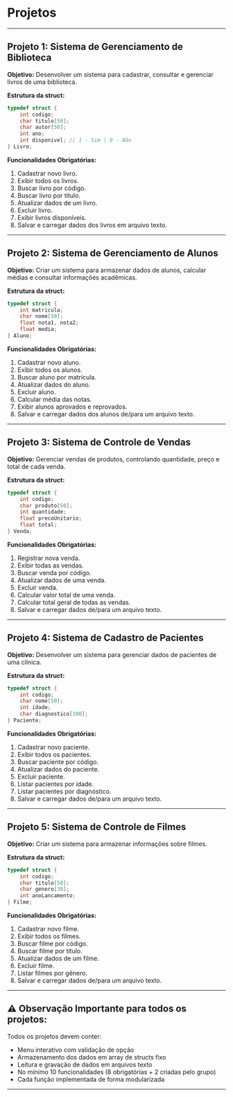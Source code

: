 # Projetos

---

##  Projeto 1: Sistema de Gerenciamento de Biblioteca
**Objetivo:** Desenvolver um sistema para cadastrar, consultar e gerenciar livros de uma biblioteca.

**Estrutura da struct:**
```c
typedef struct {
    int codigo;
    char titulo[50];
    char autor[50];
    int ano;
    int disponivel; // 1 - Sim | 0 - Não
} Livro;
```

**Funcionalidades Obrigatórias:**

1. Cadastrar novo livro.
2. Exibir todos os livros.
3. Buscar livro por código.
4. Buscar livro por título.
5. Atualizar dados de um livro.
6. Excluir livro.
7. Exibir livros disponíveis.
8. Salvar e carregar dados dos livros em arquivo texto.

---

## Projeto 2: Sistema de Gerenciamento de Alunos 
**Objetivo:** Criar um sistema para armazenar dados de alunos, calcular médias e consultar informações acadêmicas.

**Estrutura da struct:**
```c
typedef struct {
    int matricula;
    char nome[50];
    float nota1, nota2;
    float media;
} Aluno;
```

**Funcionalidades Obrigatórias:**

1. Cadastrar novo aluno.
2. Exibir todos os alunos.
3. Buscar aluno por matrícula.
4. Atualizar dados do aluno.
5. Excluir aluno.
6. Calcular média das notas.
7. Exibir alunos aprovados e reprovados.
8. Salvar e carregar dados dos alunos de/para um arquivo texto.

---

## Projeto 3: Sistema de Controle de Vendas
**Objetivo:** Gerenciar vendas de produtos, controlando quantidade, preço e total de cada venda.

**Estrutura da struct:**
```c
typedef struct {
    int codigo;
    char produto[50];
    int quantidade;
    float precoUnitario;
    float total;
} Venda;
```

**Funcionalidades Obrigatórias:**

1. Registrar nova venda.
2. Exibir todas as vendas.
3. Buscar venda por código.
4. Atualizar dados de uma venda.
5. Excluir venda.
6. Calcular valor total de uma venda.
7. Calcular total geral de todas as vendas.
8. Salvar e carregar dados de/para um arquivo texto.

---


## Projeto 4: Sistema de Cadastro de Pacientes
**Objetivo:** Desenvolver um sistema para gerenciar dados de pacientes de uma clínica.

**Estrutura da struct:**
```c
typedef struct {
    int codigo;
    char nome[50];
    int idade;
    char diagnostico[100];
} Paciente;
```

**Funcionalidades Obrigatórias:**

1. Cadastrar novo paciente.
2. Exibir todos os pacientes.
3. Buscar paciente por código.
4. Atualizar dados do paciente.
5. Excluir paciente.
6. Listar pacientes por idade.
7. Listar pacientes por diagnóstico.
8. Salvar e carregar dados de/para um arquivo texto.

---


## Projeto 5: Sistema de Controle de Filmes 
**Objetivo:** Criar um sistema para armazenar informações sobre filmes.

**Estrutura da struct:**
```c
typedef struct {
    int codigo;
    char titulo[50];
    char genero[30];
    int anoLancamento;
} Filme;
```

**Funcionalidades Obrigatórias:**

1. Cadastrar novo filme.
2. Exibir todos os filmes.
3. Buscar filme por código.
4. Buscar filme por título.
5. Atualizar dados de um filme.
6. Excluir filme.
7. Listar filmes por gênero.
8. Salvar e carregar dados de/para um arquivo texto.

---

## ⚠️ Observação Importante para todos os projetos:
Todos os projetos devem conter:

- Menu interativo com validação de opção
- Armazenamento dos dados em array de structs fixo
- Leitura e gravação de dados em arquivos texto
- No mínimo 10 funcionalidades (8 obrigatórias + 2 criadas pelo grupo)
- Cada função implementada de forma modularizada

---
